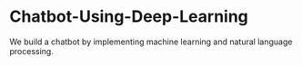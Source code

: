 # Chatbot-Using-Deep-Learning
 We build a chatbot by implementing machine learning and natural language processing.
